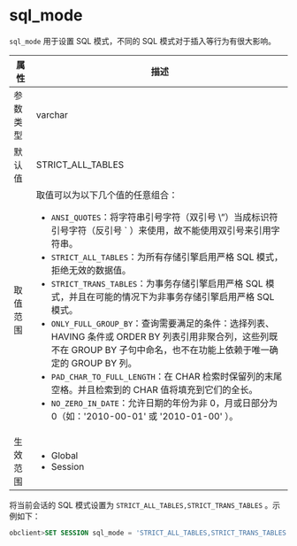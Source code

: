 sql_mode 
=============================

`sql_mode` 用于设置 SQL 模式，不同的 SQL 模式对于插入等行为有很大影响。


| **属性** |                                                                                                                         **描述**                                                                                                                         |
|--------|--------------------------------------------------------------------------------------------------------------------------------------------------------------------------------------------------------------------------------------------------------|
| 参数类型   | varchar                                                                                                                                                                                                                                                |
| 默认值    | STRICT_ALL_TABLES                                                                                                                                                                                                                                      |
| 取值范围   | 取值可以为以下几个值的任意组合：<ul><li>`ANSI_QUOTES`：将字符串引号字符（双引号 \”）当成标识符引号字符（反引号 \` ）来使用，故不能使用双引号来引用字符串。</li><li>`STRICT_ALL_TABLES`：为所有存储引擎启用严格 SQL 模式，拒绝无效的数据值。 </li><li>`STRICT_TRANS_TABLES`：为事务存储引擎启用严格 SQL 模式，并且在可能的情况下为非事务存储引擎启用严格 SQL 模式。</li><li>`ONLY_FULL_GROUP_BY`：查询需要满足的条件：选择列表、HAVING 条件或 ORDER BY 列表引用非聚合列，这些列既不在 GROUP BY 子句中命名，也不在功能上依赖于唯一确定的 GROUP BY 列。</li><li>`PAD_CHAR_TO_FULL_LENGTH`：在 CHAR 检索时保留列的末尾空格。并且检索到的 CHAR 值将填充到它们的全长。</li><li>`NO_ZERO_IN_DATE`：允许日期的年份为非 0，月或日部分为 0（如：'2010-00-01' 或 '2010-01-00' ）。</li></ul>    |
| 生效范围   |<ul><li>Global</li><li>Session</li></ul>                                                                                                                                               |


将当前会话的 SQL 模式设置为 `STRICT_ALL_TABLES,STRICT_TRANS_TABLES` 。示例如下：

```sql
obclient>SET SESSION sql_mode = 'STRICT_ALL_TABLES,STRICT_TRANS_TABLES';
```

